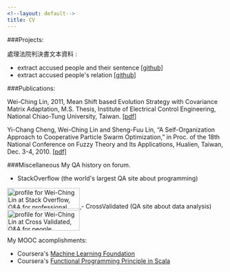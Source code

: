 ```yaml
---
<!--layout: default-->
title: CV 
---
```


###Projects:  

處理法院判決書文本資料 :  

- extract accused people and their sentence [[github]](https://github.com/superChing/extract_declared_sentence)
- extract accused people's relation [[github]](https://github.com/superChing/relation_in_verdict)

<!--圖像辨識課程專題. [[pdf]](https://drive.google.com/open?id=0B6biicZ6943DM1Zzc1RqdlA3bGs&authuser=0)    -->


###Publications:  

Wei-Ching Lin, 2011, Mean Shift based Evolution Strategy with Covariance Matrix Adaptation, M.S. Thesis, Institute of Electrical Control Engineering, National Chiao-Tung University, Taiwan. [[pdf]](https://drive.google.com/open?id=0B6biicZ6943DR3UxOVNUa3cyakk&authuser=0)  

Yi-Chang Cheng, Wei-Ching Lin and Sheng-Fuu Lin, “A Self-Organization Approach to Cooperative Particle Swarm Optimization,” in Proc. of the 18th National Conference on Fuzzy Theory and Its Applications, Hualien, Taiwan, Dec. 3-4, 2010. [[pdf]](https://drive.google.com/open?id=0B6biicZ6943DMkd4b1AxTklyUlk&authuser=0)


###Miscellaneous
My QA history on forum.

- StackOverflow (the world's largest QA site about programming)  
<a href="http://stackoverflow.com/users/2130573/wei-ching-lin">
<img src="http://stackoverflow.com/users/flair/2130573.png" width="168" height="48" alt="profile for Wei-Ching Lin at Stack Overflow, Q&amp;A for professional and enthusiast programmers" title="profile for Wei-Ching Lin at Stack Overflow, Q&amp;A for professional and enthusiast programmers">
</a>
- CrossValidated (QA site about data analysis)  
<a href="http://stats.stackexchange.com/users/30310/wei-ching-lin">
<img src="http://stats.stackexchange.com/users/flair/30310.png" width="168" height="48" alt="profile for Wei-Ching Lin at Cross Validated, Q&amp;A for people interested in statistics, machine learning, data analysis, data mining, and data visualization" title="profile for Wei-Ching Lin at Cross Validated, Q&amp;A for people interested in statistics, machine learning, data analysis, data mining, and data visualization">
</a>


My MOOC acomplishments:

- Coursera's [Machine Learning Foundation](https://drive.google.com/open?id=0B6biicZ6943DTE1IdUpGdV9GTms&authuser=0)
- Coursera's [Functional Programming Principle in Scala](https://drive.google.com/open?id=0B6biicZ6943DTE1IdUpGdV9GTms&authuser=0)
